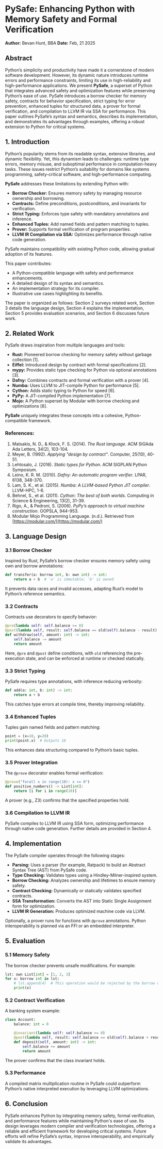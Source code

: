 # PySafe: Enhancing Python with Memory Safety and Formal Verification

**Author:** Bevan Hunt, BBA 
**Date:** Feb, 21 2025

## Abstract

Python’s simplicity and productivity have made it a cornerstone of modern software development. However, its dynamic nature introduces runtime errors and performance constraints, limiting its use in high-reliability and high-performance applications. We present **PySafe**, a superset of Python that integrates advanced safety and optimization features while preserving Python’s ease of use. PySafe introduces a borrow checker for memory safety, contracts for behavior specification, strict typing for error prevention, enhanced tuples for structured data, a prover for formal verification, and compilation to LLVM IR via SSA for performance. This paper outlines PySafe’s syntax and semantics, describes its implementation, and demonstrates its advantages through examples, offering a robust extension to Python for critical systems.

## 1. Introduction

Python’s popularity stems from its readable syntax, extensive libraries, and dynamic flexibility. Yet, this dynamism leads to challenges: runtime type errors, memory misuse, and suboptimal performance in computation-heavy tasks. These issues restrict Python’s suitability for domains like systems programming, safety-critical software, and high-performance computing.

**PySafe** addresses these limitations by extending Python with:
- **Borrow Checker:** Ensures memory safety by managing resource ownership and borrowing.
- **Contracts:** Define preconditions, postconditions, and invariants for verification.
- **Strict Typing:** Enforces type safety with mandatory annotations and inference.
- **Enhanced Tuples:** Add named fields and pattern matching to tuples.
- **Prover:** Supports formal verification of program properties.
- **LLVM IR Compilation via SSA:** Optimizes performance through native code generation.

PySafe maintains compatibility with existing Python code, allowing gradual adoption of its features.

This paper contributes:
- A Python-compatible language with safety and performance enhancements.
- A detailed design of its syntax and semantics.
- An implementation strategy for its compiler.
- Illustrative use cases highlighting its benefits.

The paper is organized as follows: Section 2 surveys related work, Section 3 details the language design, Section 4 explains the implementation, Section 5 provides evaluation scenarios, and Section 6 discusses future work.

## 2. Related Work

PySafe draws inspiration from multiple languages and tools:
- **Rust:** Pioneered borrow checking for memory safety without garbage collection [1].
- **Eiffel:** Introduced design by contract with formal specifications [2].
- **mypy:** Provides static type checking for Python via optional annotations [3].
- **Dafny:** Combines contracts and formal verification with a prover [4].
- **Numba:** Uses LLVM to JIT-compile Python for performance [5].
- **Cython:** Adds static typing to Python for speed [6].
- **PyPy:** A JIT-compiled Python implementation [7].
- **Mojo:** A Python superset by Modular with borrow checking and optimizations [8].

**PySafe** uniquely integrates these concepts into a cohesive, Python-compatible framework.

### References:
1. Matsakis, N. D., & Klock, F. S. (2014). *The Rust language*. ACM SIGAda Ada Letters, 34(2), 103-104.  
2. Meyer, B. (1992). *Applying "design by contract"*. Computer, 25(10), 40-51.  
3. Lehtosalo, J. (2016). *Static types for Python*. ACM SIGPLAN Python Symposium.  
4. Leino, K. R. M. (2010). *Dafny: An automatic program verifier*. LPAR, 6138, 348-370.  
5. Lam, S. K., et al. (2015). *Numba: A LLVM-based Python JIT compiler*. LLVM-HPC, 1-6.  
6. Behnel, S., et al. (2011). *Cython: The best of both worlds*. Computing in Science & Engineering, 13(2), 31-39.  
7. Rigo, A., & Pedroni, S. (2006). *PyPy’s approach to virtual machine construction*. OOPSLA, 944-953.  
8. Modular Mojo Programming Language. (n.d.). Retrieved from [https://modular.com/](https://modular.com/)

## 3. Language Design

### 3.1 Borrow Checker

Inspired by Rust, PySafe’s borrow checker ensures memory safety using own and borrow annotations:

```python
def transfer(a: borrow int, b: own int) -> int:
    return a + b  # 'a' is immutable; 'b' is owned
```

It prevents data races and invalid accesses, adapting Rust’s model to Python’s reference semantics.

### 3.2 Contracts

Contracts use decorators to specify behavior:

```python
@pre(lambda self: self.balance >= 0)
@post(lambda self, result: self.balance == old(self).balance - result)
def withdraw(self, amount: int) -> int:
    self.balance -= amount
    return amount
```

Here, `@pre` and `@post` define conditions, with `old` referencing the pre-execution state, and can be enforced at runtime or checked statically.

### 3.3 Strict Typing

PySafe requires type annotations, with inference reducing verbosity:

```python
def add(a: int, b: int) -> int:
    return a + b
```

This catches type errors at compile time, thereby improving reliability.

### 3.4 Enhanced Tuples

Tuples gain named fields and pattern matching:

```python
point = (x=10, y=20)
print(point.x)  # Outputs 10
```

This enhances data structuring compared to Python’s basic tuples.

### 3.5 Prover Integration

The `@prove` decorator enables formal verification:

```python
@prove("forall x in range(10): x >= 0")
def positive_numbers() -> List[int]:
    return [i for i in range(10)]
```

A prover (e.g., Z3) confirms that the specified properties hold.

### 3.6 Compilation to LLVM IR

PySafe compiles to LLVM IR using SSA form, optimizing performance through native code generation. Further details are provided in Section 4.

## 4. Implementation

The PySafe compiler operates through the following stages:
- **Parsing:** Uses a parser (for example, Ratpack) to build an Abstract Syntax Tree (AST) from PySafe code.
- **Type Checking:** Validates types using a Hindley-Milner-inspired system.
- **Borrow Checking:** Analyzes ownership and lifetimes to ensure memory safety.
- **Contract Checking:** Dynamically or statically validates specified contracts.
- **SSA Transformation:** Converts the AST into Static Single Assignment form for optimization.
- **LLVM IR Generation:** Produces optimized machine code via LLVM.

Optionally, a prover runs for functions with `@prove` annotations. Python interoperability is planned via an FFI or an embedded interpreter.

## 5. Evaluation

### 5.1 Memory Safety

The borrow checker prevents unsafe modifications. For example:

```python
lst: own List[int] = [1, 2, 3]
for x: borrow int in lst:
    # lst.append(4)  # This operation would be rejected by the borrow checker
    print(x)
```

### 5.2 Contract Verification

A banking system example:

```python
class Account:
    balance: int = 0

    @invariant(lambda self: self.balance >= 0)
    @post(lambda self, result: self.balance == old(self).balance + result)
    def deposit(self, amount: int) -> int:
        self.balance += amount
        return amount
```

The prover confirms that the class invariant holds.

### 5.3 Performance

A compiled matrix multiplication routine in PySafe could outperform Python’s native interpreted execution by leveraging LLVM optimizations.

## 6. Conclusion

PySafe enhances Python by integrating memory safety, formal verification, and performance features while maintaining Python's ease of use. Its design leverages modern compiler and verification technologies, offering a reliable and efficient framework for developing critical systems. Future efforts will refine PySafe’s syntax, improve interoperability, and empirically validate its advantages.
